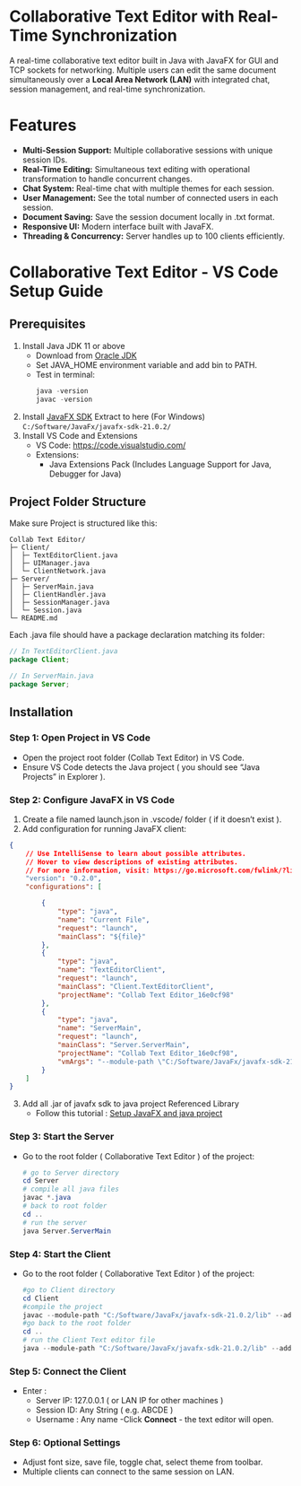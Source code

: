 # Collaborative Text Editor with Real-Time Synchronization 

A real-time collaborative text editor built in Java with JavaFX for GUI and TCP sockets for networking. Multiple users can edit the same document simultaneously over a **Local Area Network (LAN)** with integrated chat, session management, and real-time synchronization.

# Features

- **Multi-Session Support:** Multiple collaborative sessions with unique session IDs.
- **Real-Time Editing:** Simultaneous text editing with operational transformation to handle concurrent changes.
- **Chat System:** Real-time chat with multiple themes for each session.
- **User Management:** See the total number of connected users in each session.
- **Document Saving:** Save the session document locally in .txt format.
- **Responsive UI:** Modern interface built with JavaFX.
- **Threading & Concurrency:** Server handles up to 100 clients efficiently.

# Collaborative Text Editor - VS Code Setup Guide

## Prerequisites
  1. Install Java JDK 11 or above
     - Download from [Oracle JDK](https://www.oracle.com/java/technologies/downloads/)
     - Set JAVA_HOME environment variable and add bin to PATH.
     - Test in terminal:
       ```powershell
       java -version
       javac -version
       ```
  2. Install [JavaFX SDK](https://openjfx.io/)
     Extract to here (For Windows)
    ```
    C:/Software/JavaFx/javafx-sdk-21.0.2/
    ```
  3. Install VS Code and Extensions
     - VS Code: https://code.visualstudio.com/
     - Extensions:
         - Java Extensions Pack (Includes Language Support for Java, Debugger for Java)
          

   ## Project Folder Structure ##
   Make sure Project is structured like this:
   ```arduino
Collab Text Editor/
├─ Client/
│  ├─ TextEditorClient.java
│  ├─ UIManager.java
│  └─ ClientNetwork.java
├─ Server/
│  ├─ ServerMain.java
│  ├─ ClientHandler.java
│  ├─ SessionManager.java
│  └─ Session.java
└─ README.md
   ```
   Each .java file should have a package declaration matching its folder:
```java
// In TextEditorClient.java
package Client;

// In ServerMain.java
package Server;
 ```
## Installation ##

### Step 1: Open Project in VS Code ###

- Open the project root folder (Collab Text Editor) in VS Code.
- Ensure VS Code detects the Java project ( you should see “Java Projects” in Explorer ).

### Step 2: Configure JavaFX in VS Code ###
  1. Create a file named launch.json in .vscode/ folder ( if it doesn’t exist ).
  2. Add configuration for running JavaFX client:

```json
{
    // Use IntelliSense to learn about possible attributes.
    // Hover to view descriptions of existing attributes.
    // For more information, visit: https://go.microsoft.com/fwlink/?linkid=830387
    "version": "0.2.0",
    "configurations": [

        {
            "type": "java",
            "name": "Current File",
            "request": "launch",
            "mainClass": "${file}"
        },
        {
            "type": "java",
            "name": "TextEditorClient",
            "request": "launch",
            "mainClass": "Client.TextEditorClient",
            "projectName": "Collab Text Editor_16e0cf98"
        },
        {
            "type": "java",
            "name": "ServerMain",
            "request": "launch",
            "mainClass": "Server.ServerMain",
            "projectName": "Collab Text Editor_16e0cf98",
            "vmArgs": "--module-path \"C:/Software/JavaFx/javafx-sdk-21.0.2/lib\" --add-modules javafx.controls,javafx.fxml"
        }
    ]
}

```

  3. Add all .jar of javafx sdk to java project Referenced Library
     - Follow this tutorial : [Setup JavaFX and java project ](https://youtu.be/AubJaosfI-0?si=tbC_FGxb0eWVhtcP)

### Step 3: Start the Server ###
- Go to the root folder ( Collaborative Text Editor ) of the project:
  ``` PowerShell
  # go to Server directory
  cd Server
  # compile all java files
  javac *.java
  # back to root folder
  cd ..
  # run the server
  java Server.ServerMain
  ```

### Step 4: Start the Client ###
  - Go to the root folder ( Collaborative Text Editor ) of the project:
    ```PowerShell
    #go to Client directory
    cd Client
    #compile the project
    javac --module-path "C:/Software/JavaFx/javafx-sdk-21.0.2/lib" --add-modules javafx.controls,javafx.fxml *.java
    #go back to the root folder
    cd ..
    # run the Client Text editor file
    java --module-path "C:/Software/JavaFx/javafx-sdk-21.0.2/lib" --add-modules javafx.controls,javafx.fxml -cp . Client.TextEditorClient    
    ```
    
### Step 5: Connect the Client ###
- Enter :
    - Server IP: 127.0.0.1 ( or LAN IP for other machines )
    - Session ID: Any String ( e.g. ABCDE )
    - Username : Any name
-Click **Connect** - the text editor will open.

### Step 6: Optional Settings ###
- Adjust font size, save file, toggle chat, select theme from toolbar.
- Multiple clients can connect to the same session on LAN.
  


    





     
